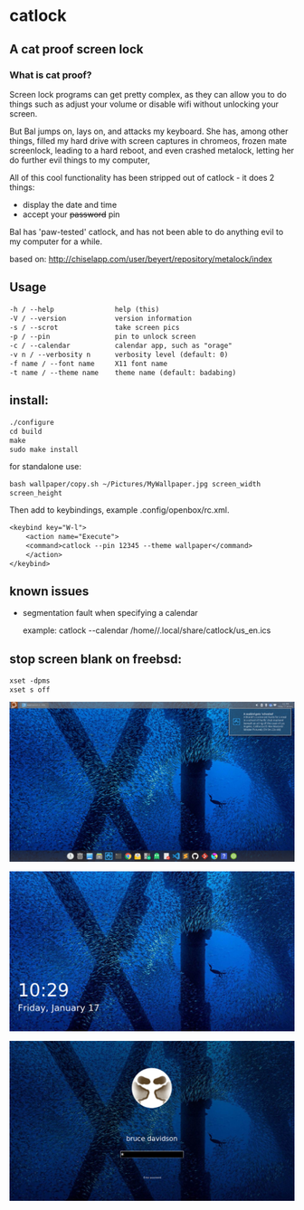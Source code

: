 # catlock

## A cat proof screen lock 

###  What is cat proof?

Screen lock programs can get pretty complex, as they can allow you to do things such as adjust your volume or disable wifi without unlocking your screen.

But Bal jumps on, lays on, and attacks my keyboard. She has, among other things, filled my hard drive with screen captures in chromeos, frozen mate screenlock, leading to a hard reboot, and even crashed metalock, letting her do further evil things to my computer,

All of this cool functionality has been stripped out of catlock - it does 2 things:

* display the date and time
* accept your <strike>password</strike> pin

Bal has 'paw-tested' catlock, and has not been able to do anything evil to my computer for a while.

based on: http://chiselapp.com/user/beyert/repository/metalock/index


## Usage

    -h / --help               help (this)
    -V / --version            version information
    -s / --scrot              take screen pics
    -p / --pin                pin to unlock screen
    -c / --calendar           calendar app, such as "orage"
    -v n / --verbosity n      verbosity level (default: 0)
    -f name / --font name     X11 font name 
    -t name / --theme name    theme name (default: badabing)    

## install:
```
./configure
cd build
make
sudo make install
```
for standalone use:
```
bash wallpaper/copy.sh ~/Pictures/MyWallpaper.jpg screen_width screen_height
```

Then add to keybindings, example .config/openbox/rc.xml. 
```
<keybind key="W-l">
    <action name="Execute">
    <command>catlock --pin 12345 --theme wallpaper</command>
    </action>
</keybind>
```


## known issues

* segmentation fault when specifying a calendar

    example:
    catlock --calendar /home/<user>/.local/share/catlock/us_en.ics

## stop screen blank on freebsd:
    xset -dpms
    xset s off


![Screenshot](https://github.com/darkoverlordofdata/kitty-cat-lock/raw/master/assets/0.png "Screenshot")

![Screenshot](https://github.com/darkoverlordofdata/kitty-cat-lock/raw/master/assets/1.png "Screenshot")

![Screenshot](https://github.com/darkoverlordofdata/kitty-cat-lock/raw/master/assets/2.png "Screenshot")